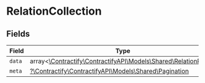 # RelationCollection


## Fields

| Field                                                                                                | Type                                                                                                 | Required                                                                                             | Description                                                                                          |
| ---------------------------------------------------------------------------------------------------- | ---------------------------------------------------------------------------------------------------- | ---------------------------------------------------------------------------------------------------- | ---------------------------------------------------------------------------------------------------- |
| `data`                                                                                               | array<[\Contractify\ContractifyAPI\Models\Shared\RelationRead](../../Models/Shared/RelationRead.md)> | :heavy_minus_sign:                                                                                   | N/A                                                                                                  |
| `meta`                                                                                               | [?\Contractify\ContractifyAPI\Models\Shared\Pagination](../../Models/Shared/Pagination.md)           | :heavy_minus_sign:                                                                                   | N/A                                                                                                  |